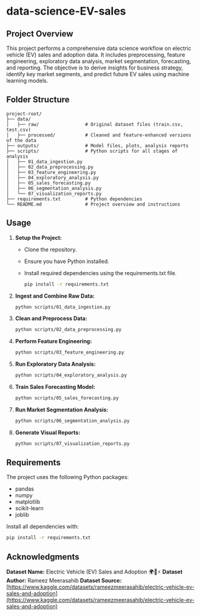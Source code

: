 # data-science-EV-sales

## Project Overview

This project performs a comprehensive data science workflow on electric vehicle (EV) sales and adoption data. It includes preprocessing, feature engineering, exploratory data analysis, market segmentation, forecasting, and reporting. The objective is to derive insights for business strategy, identify key market segments, and predict future EV sales using machine learning models.

## Folder Structure

```
project-root/
├── data/
│   ├── raw/                 # Original dataset files (train.csv, test.csv)
│   ├── processed/           # Cleaned and feature-enhanced versions of the data
├── outputs/                 # Model files, plots, analysis reports
├── scripts/                 # Python scripts for all stages of analysis
│   ├── 01_data_ingestion.py
│   ├── 02_data_preprocessing.py
│   ├── 03_feature_engineering.py
│   ├── 04_exploratory_analysis.py
│   ├── 05_sales_forecasting.py
│   ├── 06_segmentation_analysis.py
│   └── 07_visualization_reports.py
├── requirements.txt         # Python dependencies
└── README.md                # Project overview and instructions
```

## Usage

1. **Setup the Project:**

   * Clone the repository.
   * Ensure you have Python installed.
   * Install required dependencies using the requirements.txt file.

     ```bash
     pip install -r requirements.txt
     ```

2. **Ingest and Combine Raw Data:**

   ```bash
   python scripts/01_data_ingestion.py
   ```

3. **Clean and Preprocess Data:**

   ```bash
   python scripts/02_data_preprocessing.py
   ```

4. **Perform Feature Engineering:**

   ```bash
   python scripts/03_feature_engineering.py
   ```

5. **Run Exploratory Data Analysis:**

   ```bash
   python scripts/04_exploratory_analysis.py
   ```

6. **Train Sales Forecasting Model:**

   ```bash
   python scripts/05_sales_forecasting.py
   ```

7. **Run Market Segmentation Analysis:**

   ```bash
   python scripts/06_segmentation_analysis.py
   ```

8. **Generate Visual Reports:**

   ```bash
   python scripts/07_visualization_reports.py
   ```

## Requirements

The project uses the following Python packages:

* pandas
* numpy
* matplotlib
* scikit-learn
* joblib

Install all dependencies with:

```bash
pip install -r requirements.txt
```

## Acknowledgments

**Dataset Name:** Electric Vehicle (EV) Sales and Adoption 🌍🚗⚡
**Dataset Author:** Rameez Meerasahib
**Dataset Source:** [https://www.kaggle.com/datasets/rameezmeerasahib/electric-vehicle-ev-sales-and-adoption](https://www.kaggle.com/datasets/rameezmeerasahib/electric-vehicle-ev-sales-and-adoption)
